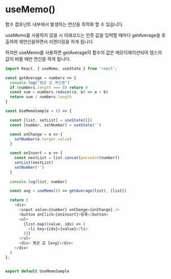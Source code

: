 # useMemo()

함수 컴포넌트 내부에서 발생하는 연산을 최적화 할 수 있습니다.

useMemo를 사용하지 않을 시 아래코드는 인풋 값을 입력할 때마다 getAverage을 호출하여 재연산을하면서 리렌더링을 하게 됩니다.

하지만 useMemo를 사용하면 getAverage의 함수의 값은 메모이제이션되어 뎁스의 값이 바뀔 때만 연산을 하게 됩니다.

```js
import React, { useMemo, useState } from 'react';

const getAverage = numbers => {
  console.log("평균 값 계산중")
  if (numbers.length === 0) return 0
  const sum = numbers.reduce((a, b) => a + b)
  return sum / numbers.length
}

const UseMemoSample = () => {

  const [list, setList] = useState([])
  const [number, setNumber] = useState('')

  const onChange = e => {
    setNumber(e.target.value)
  }

  const onInsert = e => {
    const nextList = list.concat(parseInt(number))
    setList(nextList)
    setNumber('')
  }
  
  console.log(list, number)

  const avg = useMemo(() => getAverage(list), [list])

  return (
    <div>
      <input value={number} onChange={onChange} />
      <button onClick={onInsert}>등록</button>
      <ul>
        {list.map((value, idx) => (
          <li key={idx}>{value}</li>
        ))}
      </ul>
      <div> 평균 값 {avg}</div>
    </div>
  )
};


export default UseMemoSample
```